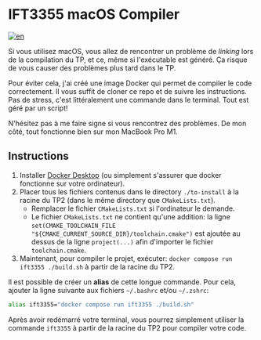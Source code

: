 # IFT3355 macOS Compiler

[![en](https://img.shields.io/badge/lang-en-red.svg)](https://github.com/etiennecollin/dockerfiles/blob/main/ift3355-macos-compilation/README.md)

Si vous utilisez macOS, vous allez de rencontrer un problème de _linking_ lors de la compilation du TP, et ce, même si l'exécutable est généré. Ça risque de vous causer des problèmes plus tard dans le TP.

Pour éviter cela, j'ai créé une image Docker qui permet de compiler le code correctement. Il vous suffit de cloner ce repo et de suivre les instructions. Pas de stress, c'est littéralement une commande dans le terminal. Tout est géré par un script!

N'hésitez pas à me faire signe si vous rencontrez des problèmes. De mon côté, tout fonctionne bien sur mon MacBook Pro M1.

## Instructions

1. Installer [Docker Desktop](https://www.docker.com/products/docker-desktop/) (ou simplement s'assurer que docker fonctionne sur votre ordinateur).
2. Placer tous les fichiers contenus dans le directory `./to-install` à la racine du TP2 (dans le même directory que `CMakeLists.txt`).
   - Remplacer le fichier `CMakeLists.txt` si l'ordinateur le demande.
   - Le fichier `CMakeLists.txt` ne contient qu'une addition: la ligne `set(CMAKE_TOOLCHAIN_FILE "${CMAKE_CURRENT_SOURCE_DIR}/toolchain.cmake")` est ajoutée au dessus de la ligne `project(...)` afin d'importer le fichier `toolchain.cmake`.
3. Maintenant, pour compiler le projet, exécuter: `docker compose run ift3355 ./build.sh` à partir de la racine du TP2.

Il est possible de créer un **alias** de cette longue commande. Pour cela, ajouter la ligne suivante aux fichiers `~/.bashrc` et/ou `~/.zshrc`:

```bash
alias ift3355="docker compose run ift3355 ./build.sh"
```

Après avoir redémarré votre terminal, vous pourrez simplement utiliser la commande `ift3355` à partir de la racine du TP2 pour compiler votre code.
